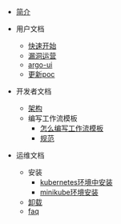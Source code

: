 * [简介](README.md)
* 用户文档
  * [快速开始](user/quickstart.md)
  * [漏洞运营](user/vuln.md)
  * [argo-ui](user/argo-ui.md)
  * [更新poc](user/nuclei/update-poc.md)
* 开发者文档
  * [架构](developer/架构)
  * 编写工作流模板
    * [怎么编写工作流模板](developer/workflow-template/how-to-write.md)
    * [规范](developer/workflow-template/spec.md)

* 运维文档
  * 安装
    * [kubernetes环境中安装](ops/k8s.md)
    * [minikube环境安装](ops/minikube.md)
  * [卸载](ops/uninstall.md)
  * [faq](ops/faq.md)
